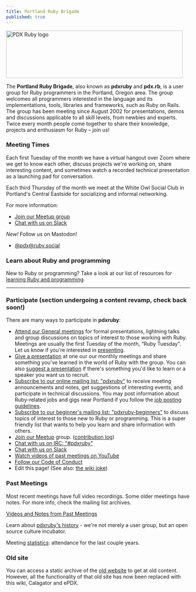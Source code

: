 ```yaml
---
title: Portland Ruby Brigade
published: true
---
```


<img src="img/logo.gif" alt="PDX Ruby logo" width="484" height="130" class="center" />

The **Portland Ruby Brigade**, also known as **pdxruby** and **pdx.rb**,
is a user group for Ruby programmers in the Portland, Oregon area. The
group welcomes all programmers interested in the language and its
implementations, tools, libraries and frameworks, such as Ruby on Rails.
The group has been meeting since August 2002 for presentations, demos
and discussions applicable to all skill levels, from newbies and
experts. Twice every month people come together to share their knowledge,
projects and enthusiasm for Ruby – join us!

### Meeting Times

Each first Tuesday of the month we have a virtual hangout over Zoom where we get to know each other, discuss projects we're working on, share interesting content, and sometimes watch a recorded technical presentation as a launching pad for conversation.

Each third Thursday of the month we meet at the White Owl Social Club in Portland's Central Eastside for socializing and informal networking.

For more information:

-  [Join our Meetup group](http://www.meetup.com/Portland-Ruby-Brigade/)
-  [Chat with us on Slack](https://pdxruby.slack.com)

_New!_ Follow us on Mastodon!

- [@pdx@ruby.social](https://ruby.social/@pdx)

### Learn about Ruby and programming

New to Ruby or programming? Take a look at our list of resources for [learning Ruby and programming](/learn).

----

### Participate (section undergoing a content revamp, check back soon!)

There are many ways to participate in **pdxruby**:

-   [Attend our General meetings](http://calagator.org/events/search?query=pdxruby)
    for formal presentations, lightning talks
    and group discussions on topics of interest to those working
    with Ruby. Meetings are usually the first Tuesday of the month,
    “Ruby Tuesday”. Let us know if you're interested in
    [presenting](/present).
-   [Give a presentation](/present) at one our our monthly
    meetings and share something you've learned in the world of Ruby
    with the group. You can also [suggest a presentation](/suggested-presentations) if
    there's something you'd like to learn or a speaker you want us to
    recruit.
-   [Subscribe to our online mailing list: "pdxruby"](http://groups.google.com/group/pdxruby)
    to receive meeting announcements and notes, get suggestions of
    interesting events, and participate in technical discussions. You
    may post information about Ruby-related jobs and gigs near Portland
    if you follow the [job posting guidelines](/job-guidelines "job guidelines").
-   [Subscribe to our beginner's mailing list: "pdxruby-beginners"](http://groups.google.com/group/pdxruby-beginners)
    to discuss topics of interest to those new to Ruby or programming.
    This is a super friendly list that wants to help you learn and share
    information with others.
-   [Join our Meetup](http://www.meetup.com/Portland-Ruby-Brigade/)
    group. ([contribution log](/contributions))
-   [Chat with us on IRC: "\#pdxruby"](irc://irc.freenode.net/#pdxruby)
-   [Chat with us on Slack](https://pdxruby.slack.com)
-   [Watch videos of past meetings on YouTube](https://www.youtube.com/channel/UCgEEluMvb1Fp3FExqh-YZmw)
-   [Follow our Code of Conduct](/CONDUCT)
-   Edit this page! (See also: [the wiki joke](/wikijoke))

### Past Meetings

Most recent meetings have full video recordings. Some older meetings
have notes. For more info, check the mailing list archives.

[Videos and Notes from Past Meetings](/past-meetings)

Learn about [pdxruby's history](/history) - we're not merely a
user group, but an open source culture incubator.

Meeting [statistics](/statistics): attendance for the last
couple years.

### Old site

You can access a static archive of the [old website](/old) to get at old
content. However, all the functionality of that old site has now been
replaced with this wiki, Calagator and ePDX.
